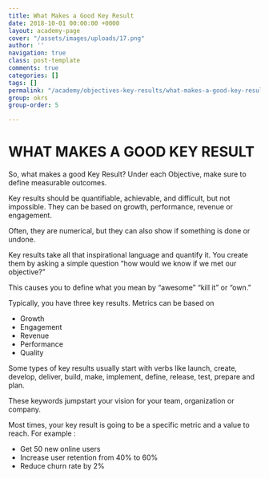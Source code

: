 ```yaml
---
title: What Makes a Good Key Result
date: 2018-10-01 00:00:00 +0000
layout: academy-page
cover: "/assets/images/uploads/17.png"
author: ''
navigation: true
class: post-template
comments: true
categories: []
tags: []
permalink: "/academy/objectives-key-results/what-makes-a-good-key-result"
group: okrs
group-order: 5

---
```

# WHAT MAKES A GOOD KEY RESULT

So, what makes a good Key Result? Under each Objective, make sure to define measurable outcomes.

Key results should be quantifiable, achievable, and difficult, but not impossible. They can be based on growth, performance, revenue or engagement.

Often, they are numerical, but they can also show if something is done or undone.

Key results take all that inspirational language and quantify it. You create them by asking a simple question “how would we know if we met our objective?”

This causes you to define what you mean by “awesome” “kill it” or “own.”

Typically, you have three key results. Metrics can be based on

* Growth
* Engagement
* Revenue
* Performance
* Quality

Some types of key results usually start with verbs like launch, create, develop, deliver, build, make, implement, define, release, test, prepare and plan.

These keywords jumpstart your vision for your team, organization or company.

Most times, your key result is going to be a specific metric and a value to reach. For example :

* Get 50 new online users
* Increase user retention from 40% to 60%
* Reduce churn rate by 2%